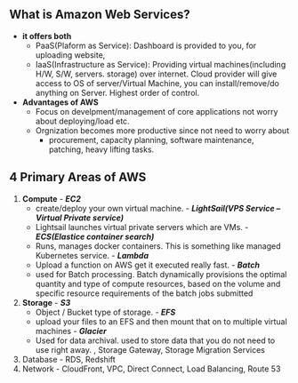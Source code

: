 ## What is Amazon Web Services?
  - **it offers both**
    - PaaS(Plaform as Service): Dashboard is provided to you, for uploading website, 
    - IaaS(Infrastructure as Service):  Providing virtual machines(including H/W, S/W, servers. storage) over internet. Cloud provider will give access to OS of server/Virtual Machine, you can install/remove/do anything on Server. Highest order of control.
  - **Advantages of AWS**
    - Focus on develpment/management of core applications not worry about deploying/load etc.
    - Orgnization becomes more productive since not need to worry about
      - procurement, capacity planning, software maintenance, patching, heavy lifting tasks.
      
## 4 Primary Areas of AWS
  1. **Compute**
    - ***EC2***
      - create/deploy your own virtual machine.
    - ***LightSail(VPS Service – Virtual Private service)***
      - Lightsail launches virtual private servers which are VMs.
    - ***ECS(Elastice container search)***
      - Runs, manages docker containers. This is something like managed Kubernetes service.
    - ***Lambda***
      - Upload a function on AWS get it executed really fast.
    - ***Batch***
      - used for Batch processing. Batch dynamically provisions the optimal quantity and type of compute resources, based on the volume and specific resource requirements of the batch jobs submitted
  2. **Storage**
    - ***S3***
      - Object / Bucket type of storage.
    - ***EFS***
      - upload your files to an EFS and then mount that on to multiple virtual machines
    - ***Glacier***
      - Used for data archival. used to store data that you do not need to use right away.
    , Storage Gateway, Storage Migration Services
  3. Database
    - RDS, Redshift
  4. Network
    - CloudFront, VPC, Direct Connect, Load Balancing, Route 53
